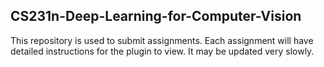 ## CS231n-Deep-Learning-for-Computer-Vision

This repository is used to submit assignments. Each assignment will have detailed instructions for the plugin to view. It may be updated very slowly.
